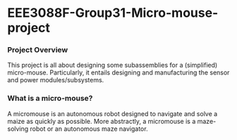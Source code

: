 # EEE3088F-Group31-Micro-mouse-project

### Project Overview
This project is all about designing some subassemblies for a (simplified) micro-mouse. Particularly, it entails designing and manufacturing the sensor and power modules/subsystems.

### What is a micro-mouse? 
A micromouse is an autonomous robot designed to navigate and solve a maize as quickly as possible. More abstractly, a micromouse is a maze-solving robot or an autonomous maze navigator.
